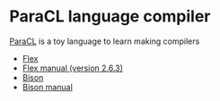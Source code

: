 # ParaCL language compiler
[ParaCL](paracl.pdf) is a toy language to learn making compilers

* [Flex](https://github.com/westes/flex)
* [Flex manual (version 2.6.3)](https://www.cs.virginia.edu/~cr4bd/flex-manual/)
* [Bison](https://www.gnu.org/software/bison/)
* [Bison manual](https://www.gnu.org/software/bison/manual/bison.pdf)
